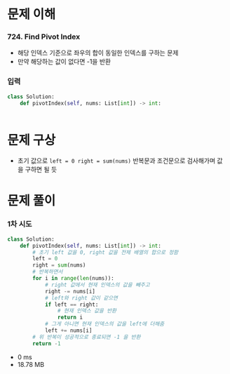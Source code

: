 # 문제 이해
### 724. Find Pivot Index
* 해당 인덱스 기준으로 좌우의 합이 동일한 인덱스를 구하는 문제
* 만약 해당하는 값이 없다면 -1을 반환
### 입력
```python
class Solution:
    def pivotIndex(self, nums: List[int]) -> int:
        
```
# 문제 구상
* 초기 값으로 ```left = 0 right = sum(nums)``` 반복문과 조건문으로 검사해가며 값을 구하면 될 듯
# 문제 풀이
### 1차 시도
```python
class Solution:
    def pivotIndex(self, nums: List[int]) -> int:
        # 초기 left 값을 0, right 값을 전체 배열의 합으로 정함
        left = 0
        right = sum(nums)
        # 반복하면서
        for i in range(len(nums)):
            # right 값에서 현재 인덱스의 값을 빼주고
            right -= nums[i]
            # left와 right 값이 같으면
            if left == right:
                # 현재 인덱스 값을 반환
                return i
            # 그게 아니면 현재 인덱스의 값을 left에 더해줌
            left += nums[i]
        # 위 반복이 성공적으로 종료되면 -1 을 반환
        return -1
```
* 0 ms
* 18.78 MB